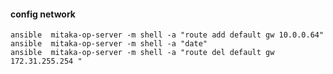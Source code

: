 
#### config network
``` shell
ansible  mitaka-op-server -m shell -a "route add default gw 10.0.0.64"
ansible  mitaka-op-server -m shell -a "date"
ansible  mitaka-op-server -m shell -a "route del default gw 172.31.255.254 "
```
